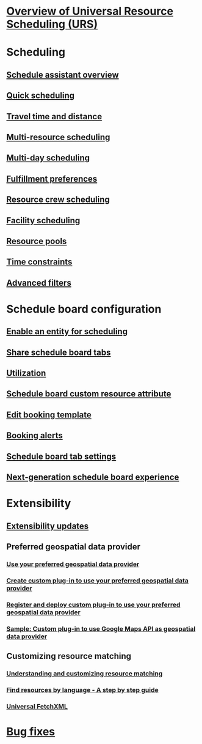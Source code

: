 # [Overview of Universal Resource Scheduling (URS)](schedule-anything-with-universal-resource-scheduling.md)

# Scheduling
## [Schedule assistant overview](schedule-assistant.md)
## [Quick scheduling](quick-scheduling.md)
## [Travel time and distance](schedule-travel-time.md)
## [Multi-resource scheduling](multi-resource-scheduling-requirement-groups.md)
## [Multi-day scheduling](schedule-multi-day-work.md)
## [Fulfillment preferences](fulfillment-preferences.md)
## [Resource crew scheduling](resource-crews.md)
## [Facility scheduling](facility-scheduling.md)
## [Resource pools](resource-pools.md)
## [Time constraints](schedule-time-constraints.md)
## [Advanced filters](schedule-assistant-advanced-filters.md)

# Schedule board configuration
## [Enable an entity for scheduling](schedule-new-entity.md)
## [Share schedule board tabs](share-schedule-board-tab.md)
## [Utilization](schedule-board-utilization.md)
## [Schedule board custom resource attribute](extend-schedule-board-custom-resource-attribute.md)
## [Edit booking template](booking-template.md)
## [Booking alerts](booking-alert.md)
## [Schedule board tab settings](schedule-board-tab-settings.md)
## [Next-generation schedule board experience](preview-schedule-board.md)

# Extensibility
## [Extensibility updates](developer/extensibility-release-notes.md)
## Preferred geospatial data provider
### [Use your preferred geospatial data provider](developer/use-preferred-geospatial-data-provider.md)
### [Create custom plug-in to use your preferred geospatial data provider](developer/create-custom-plugin-preferred-geospatial-data-provider.md)
### [Register and deploy custom plug-in to use your preferred geospatial data provider](developer/register-deploy-custom-plugin-preferred-geospatial-data-provider.md)
### [Sample: Custom plug-in to use Google Maps API as geospatial data provider](developer/sample-custom-plugin-google-geospatial-data-provider.md)
## Customizing resource matching
### [Understanding and customizing resource matching](developer/understanding-and-customizing-resource-matching-in-urs.md)
### [Find resources by language - A step by step guide](developer/extending-urs-step-by-step.md)
### [Universal FetchXML](developer/universal-fetchxml.md)

# [Bug fixes](bug-fixes.md)


